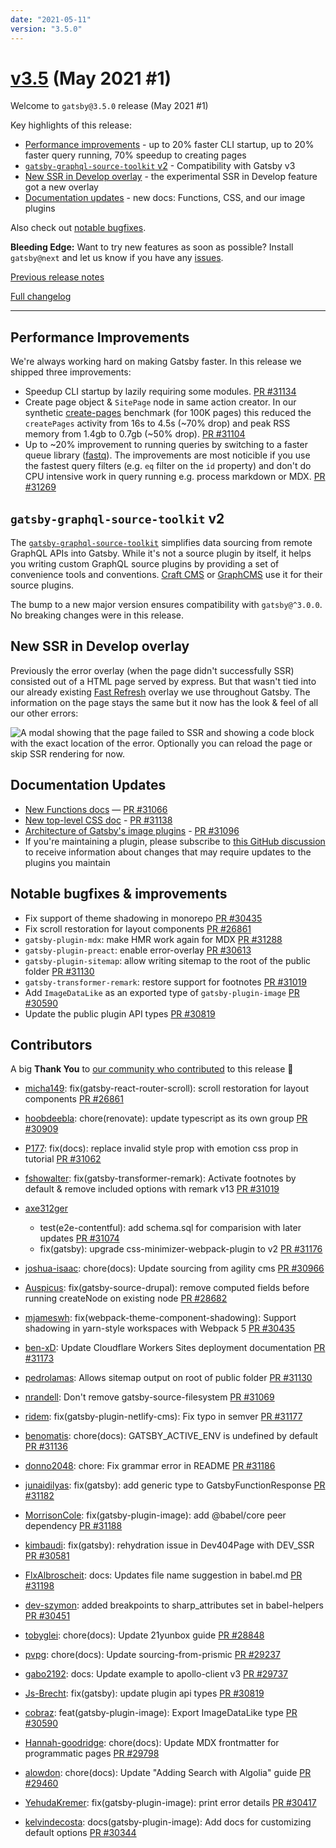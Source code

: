 ```yaml
---
date: "2021-05-11"
version: "3.5.0"
---
```


# [v3.5](https://github.com/gatsbyjs/gatsby/compare/gatsby@3.5.0-next.0...gatsby@3.5.0) (May 2021 #1)

Welcome to `gatsby@3.5.0` release (May 2021 #1)

Key highlights of this release:

- [Performance improvements](#performance-improvements) - up to 20% faster CLI startup, up to 20% faster query running, 70% speedup to creating pages
- [`gatsby-graphql-source-toolkit` v2](#gatsby-graphql-source-toolkit-v2) - Compatibility with Gatsby v3
- [New SSR in Develop overlay](#new-ssr-in-develop-overlay) - the experimental SSR in Develop feature got a new overlay
- [Documentation updates](#documentation-updates) - new docs: Functions, CSS, and our image plugins

Also check out [notable bugfixes](#notable-bugfixes--improvements).

**Bleeding Edge:** Want to try new features as soon as possible? Install `gatsby@next` and let us know
if you have any [issues](https://github.com/gatsbyjs/gatsby/issues).

[Previous release notes](/docs/reference/release-notes/v3.4)

[Full changelog](https://github.com/gatsbyjs/gatsby/compare/gatsby@3.5.0-next.0...gatsby@3.5.0)

---

## Performance Improvements

We're always working hard on making Gatsby faster. In this release we shipped three improvements:

- Speedup CLI startup by lazily requiring some modules. [PR #31134](https://github.com/gatsbyjs/gatsby/pull/31134)
- Create page object & `SitePage` node in same action creator. In our synthetic [create-pages](https://github.com/gatsbyjs/gatsby/tree/master/benchmarks/create-pages) benchmark (for 100K pages) this reduced the `createPages` activity from 16s to 4.5s (~70% drop) and peak RSS memory from 1.4gb to 0.7gb (~50% drop). [PR #31104](https://github.com/gatsbyjs/gatsby/pull/31104)
- Up to ~20% improvement to running queries by switching to a faster queue library ([fastq](https://www.npmjs.com/package/fastq)). The improvements are most noticible if you use the fastest query filters (e.g. `eq` filter on the `id` property) and don't do CPU intensive work in query running e.g. process markdown or MDX. [PR #31269](https://github.com/gatsbyjs/gatsby/pull/31269)

## `gatsby-graphql-source-toolkit` v2

The [`gatsby-graphql-source-toolkit`](https://github.com/gatsbyjs/gatsby-graphql-toolkit) simplifies data sourcing from remote GraphQL APIs into Gatsby. While it's not a source plugin by itself, it helps you writing custom GraphQL source plugins by providing a set of convenience tools and conventions. [Craft CMS](https://github.com/craftcms/gatsby-source-craft) or [GraphCMS](https://github.com/GraphCMS/gatsby-source-graphcms) use it for their source plugins.

The bump to a new major version ensures compatibility with `gatsby@^3.0.0`. No breaking changes were in this release.

## New SSR in Develop overlay

Previously the error overlay (when the page didn't successfully SSR) consisted out of a HTML page served by express. But that wasn't tied into our already existing [Fast Refresh](/docs/reference/local-development/fast-refresh/) overlay we use throughout Gatsby. The information on the page stays the same but it now has the look & feel of all our other errors:

![A modal showing that the page failed to SSR and showing a code block with the exact location of the error. Optionally you can reload the page or skip SSR rendering for now.](https://user-images.githubusercontent.com/16143594/116409324-088a9e00-a834-11eb-8cf3-1c3745be8b51.png)

## Documentation Updates

- [New Functions docs](/docs/how-to/functions/) — [PR #31066](https://github.com/gatsbyjs/gatsby/pull/31066)
- [New top-level CSS doc](/docs/how-to/styling/built-in-css/) - [PR #31138](https://github.com/gatsbyjs/gatsby/pull/31138)
- [Architecture of Gatsby's image plugins](/docs/conceptual/image-plugin-architecture/) - [PR #31096](https://github.com/gatsbyjs/gatsby/pull/31096)
- If you're maintaining a plugin, please subscribe to [this GitHub discussion](https://github.com/gatsbyjs/gatsby/discussions/30955) to receive information about changes that may require updates to the plugins you maintain

## Notable bugfixes & improvements

- Fix support of theme shadowing in monorepo [PR #30435](https://github.com/gatsbyjs/gatsby/pull/30435)
- Fix scroll restoration for layout components [PR #26861](https://github.com/gatsbyjs/gatsby/pull/26861)
- `gatsby-plugin-mdx`: make HMR work again for MDX [PR #31288](https://github.com/gatsbyjs/gatsby/pull/31288)
- `gatsby-plugin-preact`: enable error-overlay [PR #30613](https://github.com/gatsbyjs/gatsby/pull/30613)
- `gatsby-plugin-sitemap`: allow writing sitemap to the root of the public folder [PR #31130](https://github.com/gatsbyjs/gatsby/pull/31130)
- `gatsby-transformer-remark`: restore support for footnotes [PR #31019](https://github.com/gatsbyjs/gatsby/pull/31019)
- Add `ImageDataLike` as an exported type of `gatsby-plugin-image` [PR #30590](https://github.com/gatsbyjs/gatsby/pull/30590)
- Update the public plugin API types [PR #30819](https://github.com/gatsbyjs/gatsby/pull/30819)

## Contributors

A big **Thank You** to [our community who contributed](https://github.com/gatsbyjs/gatsby/compare/gatsby@3.5.0-next.0...gatsby@3.5.0) to this release 💜

- [micha149](https://github.com/micha149): fix(gatsby-react-router-scroll): scroll restoration for layout components [PR #26861](https://github.com/gatsbyjs/gatsby/pull/26861)
- [hoobdeebla](https://github.com/hoobdeebla): chore(renovate): update typescript as its own group [PR #30909](https://github.com/gatsbyjs/gatsby/pull/30909)
- [P177](https://github.com/P177): fix(docs): replace invalid style prop with emotion css prop in tutorial [PR #31062](https://github.com/gatsbyjs/gatsby/pull/31062)
- [fshowalter](https://github.com/fshowalter): fix(gatsby-transformer-remark): Activate footnotes by default & remove included options with remark v13 [PR #31019](https://github.com/gatsbyjs/gatsby/pull/31019)
- [axe312ger](https://github.com/axe312ger)

  - test(e2e-contentful): add schema.sql for comparision with later updates [PR #31074](https://github.com/gatsbyjs/gatsby/pull/31074)
  - fix(gatsby): upgrade css-minimizer-webpack-plugin to v2 [PR #31176](https://github.com/gatsbyjs/gatsby/pull/31176)

- [joshua-isaac](https://github.com/joshua-isaac): chore(docs): Update sourcing from agility cms [PR #30966](https://github.com/gatsbyjs/gatsby/pull/30966)
- [Auspicus](https://github.com/Auspicus): fix(gatsby-source-drupal): remove computed fields before running createNode on existing node [PR #28682](https://github.com/gatsbyjs/gatsby/pull/28682)
- [mjameswh](https://github.com/mjameswh): fix(webpack-theme-component-shadowing): Support shadowing in yarn-style workspaces with Webpack 5 [PR #30435](https://github.com/gatsbyjs/gatsby/pull/30435)
- [ben-xD](https://github.com/ben-xD): Update Cloudflare Workers Sites deployment documentation [PR #31173](https://github.com/gatsbyjs/gatsby/pull/31173)
- [pedrolamas](https://github.com/pedrolamas): Allows sitemap output on root of public folder [PR #31130](https://github.com/gatsbyjs/gatsby/pull/31130)
- [nrandell](https://github.com/nrandell): Don't remove gatsby-source-filesystem [PR #31069](https://github.com/gatsbyjs/gatsby/pull/31069)
- [ridem](https://github.com/ridem): fix(gatsby-plugin-netlify-cms): Fix typo in semver [PR #31177](https://github.com/gatsbyjs/gatsby/pull/31177)
- [benomatis](https://github.com/benomatis): chore(docs): GATSBY_ACTIVE_ENV is undefined by default [PR #31136](https://github.com/gatsbyjs/gatsby/pull/31136)
- [donno2048](https://github.com/donno2048): chore: Fix grammar error in README [PR #31186](https://github.com/gatsbyjs/gatsby/pull/31186)
- [junaidilyas](https://github.com/junaidilyas): fix(gatsby): add generic type to GatsbyFunctionResponse [PR #31182](https://github.com/gatsbyjs/gatsby/pull/31182)
- [MorrisonCole](https://github.com/MorrisonCole): fix(gatsby-plugin-image): add @babel/core peer dependency [PR #31188](https://github.com/gatsbyjs/gatsby/pull/31188)
- [kimbaudi](https://github.com/kimbaudi): fix(gatsby): rehydration issue in Dev404Page with DEV_SSR [PR #30581](https://github.com/gatsbyjs/gatsby/pull/30581)
- [FlxAlbroscheit](https://github.com/FlxAlbroscheit): docs: Updates file name suggestion in babel.md [PR #31198](https://github.com/gatsbyjs/gatsby/pull/31198)
- [dev-szymon](https://github.com/dev-szymon): added breakpoints to sharp_attributes set in babel-helpers [PR #30451](https://github.com/gatsbyjs/gatsby/pull/30451)
- [tobyglei](https://github.com/tobyglei): chore(docs): Update 21yunbox guide [PR #28848](https://github.com/gatsbyjs/gatsby/pull/28848)
- [pvpg](https://github.com/pvpg): chore(docs): Update sourcing-from-prismic [PR #29237](https://github.com/gatsbyjs/gatsby/pull/29237)
- [gabo2192](https://github.com/gabo2192): docs: Update example to apollo-client v3 [PR #29737](https://github.com/gatsbyjs/gatsby/pull/29737)
- [Js-Brecht](https://github.com/Js-Brecht): fix(gatsby): update plugin api types [PR #30819](https://github.com/gatsbyjs/gatsby/pull/30819)
- [cobraz](https://github.com/cobraz): feat(gatsby-plugin-image): Export ImageDataLike type [PR #30590](https://github.com/gatsbyjs/gatsby/pull/30590)
- [Hannah-goodridge](https://github.com/Hannah-goodridge): chore(docs): Update MDX frontmatter for programmatic pages [PR #29798](https://github.com/gatsbyjs/gatsby/pull/29798)
- [alowdon](https://github.com/alowdon): chore(docs): Update "Adding Search with Algolia" guide [PR #29460](https://github.com/gatsbyjs/gatsby/pull/29460)
- [YehudaKremer](https://github.com/YehudaKremer): fix(gatsby-plugin-image): print error details [PR #30417](https://github.com/gatsbyjs/gatsby/pull/30417)
- [kelvindecosta](https://github.com/kelvindecosta): docs(gatsby-plugin-image): Add docs for customizing default options [PR #30344](https://github.com/gatsbyjs/gatsby/pull/30344)
